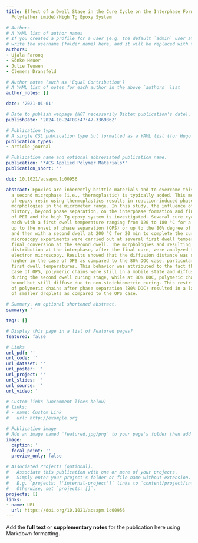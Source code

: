 ```yaml
---
title: Effect of a Dwell Stage in the Cure Cycle on the Interphase Formation in a
  Poly(ether imide)/High Tg Epoxy System

# Authors
# A YAML list of author names
# If you created a profile for a user (e.g. the default `admin` user at `content/authors/admin/`), 
# write the username (folder name) here, and it will be replaced with their full name and linked to their profile.
authors:
- Ujala Farooq
- Sönke Heuer
- Julie Teuwen
- Clemens Dransfeld

# Author notes (such as 'Equal Contribution')
# A YAML list of notes for each author in the above `authors` list
author_notes: []

date: '2021-01-01'

# Date to publish webpage (NOT necessarily Bibtex publication's date).
publishDate: '2024-10-24T09:47:47.336986Z'

# Publication type.
# A single CSL publication type but formatted as a YAML list (for Hugo requirements).
publication_types:
- article-journal

# Publication name and optional abbreviated publication name.
publication: '*ACS Applied Polymer Materials*'
publication_short: ''

doi: 10.1021/acsapm.1c00956

abstract: Epoxies are inherently brittle materials and to overcome this brittleness,
  a second microphase (i.e., thermoplastic) is typically added. This modification
  of epoxy resin using thermoplastics results in reaction-induced phase separating
  morphologies in the micrometer range. In this study, the influence of the curing
  history, beyond phase separation, on the interphase formation and final morphology
  of PEI and the high Tg epoxy system is investigated. Several cure cycles were examined,
  each with a first dwell temperature ranging from 120 to 180 °C for a given time
  up to the onset of phase separation (OPS) or up to the 80% degree of cure (80% DOC)
  and then with a second dwell at 200 °C for 20 min to complete the cure cycle. Hot-stage
  microscopy experiments were carried out at several first dwell temperatures before
  final conversion at the second dwell. The morphologies and resulting droplet size
  distribution at the interphase, after the final cure, were analyzed through scanning
  electron microscopy. Results showed that the diffusion distance was significantly
  higher in the case of OPS as compared to the 80% DOC case, particularly at lower
  first dwell temperatures. This behavior was attributed to the fact that, in the
  case of OPS, polymeric chains were still in a mobile state and diffused further
  during the second dwell curing stage, while at 80% DOC, polymeric chains were completely
  bound but still diffuse due to non-stoichiometric curing. This restricted mobility
  of polymeric chains after phase separation (80% DOC) resulted in a larger number
  of smaller droplets as compared to the OPS case.

# Summary. An optional shortened abstract.
summary: ''

tags: []

# Display this page in a list of Featured pages?
featured: false

# Links
url_pdf: ''
url_code: ''
url_dataset: ''
url_poster: ''
url_project: ''
url_slides: ''
url_source: ''
url_video: ''

# Custom links (uncomment lines below)
# links:
# - name: Custom Link
#   url: http://example.org

# Publication image
# Add an image named `featured.jpg/png` to your page's folder then add a caption below.
image:
  caption: ''
  focal_point: ''
  preview_only: false

# Associated Projects (optional).
#   Associate this publication with one or more of your projects.
#   Simply enter your project's folder or file name without extension.
#   E.g. `projects: ['internal-project']` links to `content/project/internal-project/index.md`.
#   Otherwise, set `projects: []`.
projects: []
links:
- name: URL
  url: https://doi.org/10.1021/acsapm.1c00956
---
```


Add the **full text** or **supplementary notes** for the publication here using Markdown formatting.
